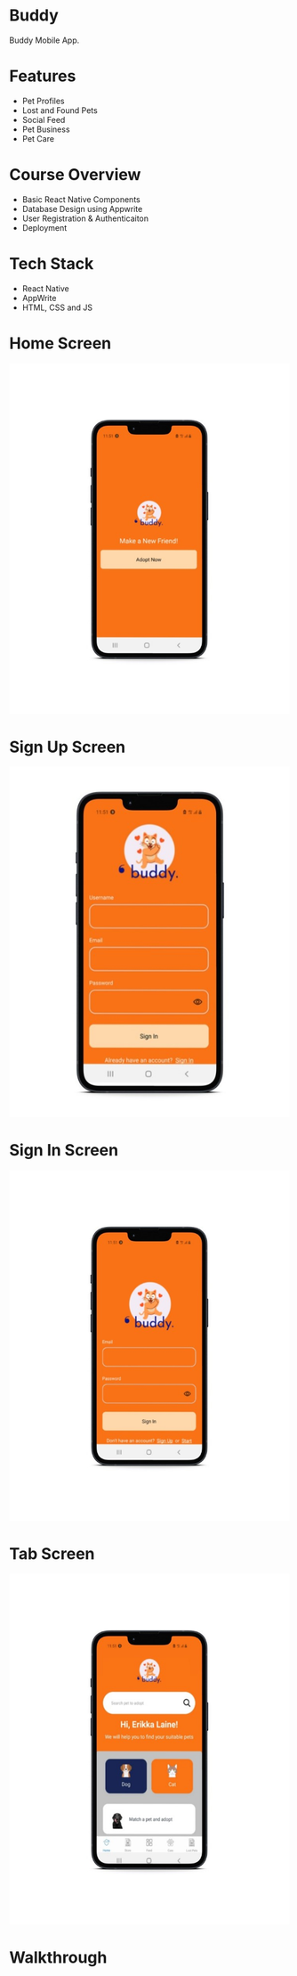 # Buddy
Buddy Mobile App.

# Features
* Pet Profiles
* Lost and Found Pets
* Social Feed
* Pet Business
* Pet Care

# Course Overview
* Basic React Native Components
* Database Design using Appwrite
* User Registration & Authenticaiton
* Deployment

# Tech Stack
* React Native
* AppWrite
* HTML, CSS and JS

# Home Screen
<img src="assets/screenshots/welcomescreen.jpg">  

# Sign Up Screen
<img src="assets/screenshots/signupscreen.jpg">  

# Sign In Screen
<img src="assets/screenshots/signinscreen.jpg">  

# Tab Screen
<img src="assets/screenshots/tabscreen.jpg">  

# Walkthrough
 
